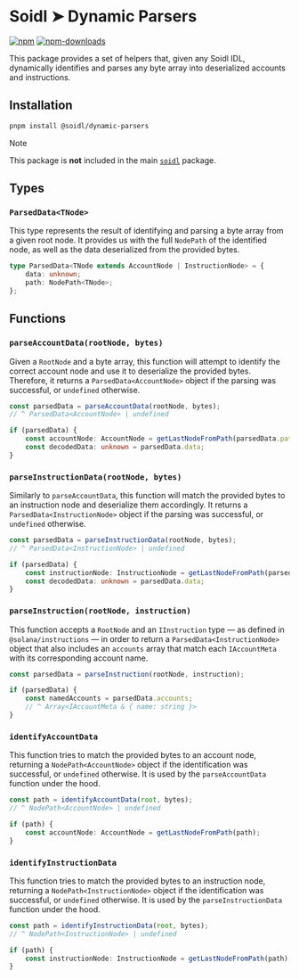 # Soidl ➤ Dynamic Parsers

[![npm][npm-image]][npm-url]
[![npm-downloads][npm-downloads-image]][npm-url]

[npm-downloads-image]: https://img.shields.io/npm/dm/@soidl/dynamic-parsers.svg?style=flat
[npm-image]: https://img.shields.io/npm/v/@soidl/dynamic-parsers.svg?style=flat&label=%40soidl%2Fdynamic-parsers
[npm-url]: https://www.npmjs.com/package/@soidl/dynamic-parsers

This package provides a set of helpers that, given any Soidl IDL, dynamically identifies and parses any byte array into deserialized accounts and instructions.

## Installation

```sh
pnpm install @soidl/dynamic-parsers
```

> [!NOTE]
> This package is **not** included in the main [`soidl`](../library) package.

## Types

### `ParsedData<TNode>`

This type represents the result of identifying and parsing a byte array from a given root node. It provides us with the full `NodePath` of the identified node, as well as the data deserialized from the provided bytes.

```ts
type ParsedData<TNode extends AccountNode | InstructionNode> = {
    data: unknown;
    path: NodePath<TNode>;
};
```

## Functions

### `parseAccountData(rootNode, bytes)`

Given a `RootNode` and a byte array, this function will attempt to identify the correct account node and use it to deserialize the provided bytes. Therefore, it returns a `ParsedData<AccountNode>` object if the parsing was successful, or `undefined` otherwise.

```ts
const parsedData = parseAccountData(rootNode, bytes);
// ^ ParsedData<AccountNode> | undefined

if (parsedData) {
    const accountNode: AccountNode = getLastNodeFromPath(parsedData.path);
    const decodedData: unknown = parsedData.data;
}
```

### `parseInstructionData(rootNode, bytes)`

Similarly to `parseAccountData`, this function will match the provided bytes to an instruction node and deserialize them accordingly. It returns a `ParsedData<InstructionNode>` object if the parsing was successful, or `undefined` otherwise.

```ts
const parsedData = parseInstructionData(rootNode, bytes);
// ^ ParsedData<InstructionNode> | undefined

if (parsedData) {
    const instructionNode: InstructionNode = getLastNodeFromPath(parsedData.path);
    const decodedData: unknown = parsedData.data;
}
```

### `parseInstruction(rootNode, instruction)`

This function accepts a `RootNode` and an `IInstruction` type — as defined in `@solana/instructions` — in order to return a `ParsedData<InstructionNode>` object that also includes an `accounts` array that match each `IAccountMeta` with its corresponding account name.

```ts
const parsedData = parseInstruction(rootNode, instruction);

if (parsedData) {
    const namedAccounts = parsedData.accounts;
    // ^ Array<IAccountMeta & { name: string }>
}
```

### `identifyAccountData`

This function tries to match the provided bytes to an account node, returning a `NodePath<AccountNode>` object if the identification was successful, or `undefined` otherwise. It is used by the `parseAccountData` function under the hood.

```ts
const path = identifyAccountData(root, bytes);
// ^ NodePath<AccountNode> | undefined

if (path) {
    const accountNode: AccountNode = getLastNodeFromPath(path);
}
```

### `identifyInstructionData`

This function tries to match the provided bytes to an instruction node, returning a `NodePath<InstructionNode>` object if the identification was successful, or `undefined` otherwise. It is used by the `parseInstructionData` function under the hood.

```ts
const path = identifyInstructionData(root, bytes);
// ^ NodePath<InstructionNode> | undefined

if (path) {
    const instructionNode: InstructionNode = getLastNodeFromPath(path);
}
```
